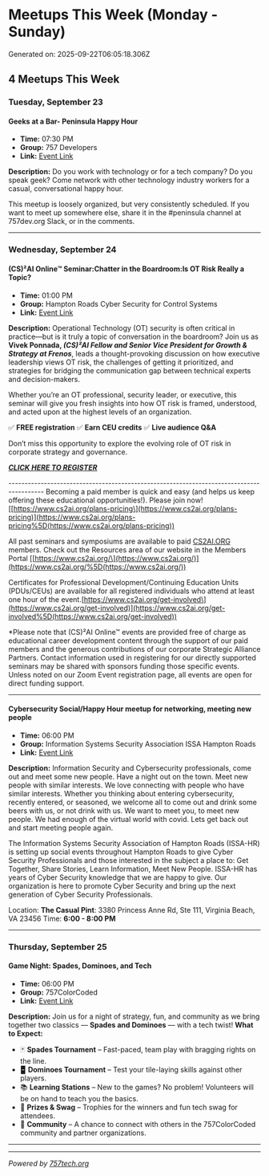 # Meetups This Week (Monday - Sunday)

Generated on: 2025-09-22T06:05:18.306Z

## 4 Meetups This Week

### Tuesday, September 23

#### Geeks at a Bar- Peninsula Happy Hour

- **Time:** 07:30 PM
- **Group:** 757 Developers
- **Link:** [Event Link](https://www.meetup.com/757dev/events/308682625/)

**Description:**
Do you work with technology or for a tech company? Do you speak geek? Come network with other technology industry workers for a casual, conversational happy hour.

This meetup is loosely organized, but very consistently scheduled. If you want to meet up somewhere else, share it in the #peninsula channel at 757dev.org Slack, or in the comments.

---

### Wednesday, September 24

#### (CS)²AI Online™ Seminar:Chatter in the Boardroom:Is OT Risk Really a Topic?

- **Time:** 01:00 PM
- **Group:** Hampton Roads Cyber Security for Control Systems
- **Link:** [Event Link](https://www.meetup.com/norfolk-cyber-security-for-control-systems/events/310991125/)

**Description:**
Operational Technology (OT) security is often critical in practice—but is it truly a topic of conversation in the boardroom? Join us as **Vivek Ponnada, *(CS)²AI Fellow and Senior Vice President for Growth & Strategy at Frenos***, leads a thought-provoking discussion on how executive leadership views OT risk, the challenges of getting it prioritized, and strategies for bridging the communication gap between technical experts and decision-makers.

Whether you’re an OT professional, security leader, or executive, this seminar will give you fresh insights into how OT risk is framed, understood, and acted upon at the highest levels of an organization.

✅ **FREE registration**
✅ **Earn CEU credits**
✅ **Live audience Q&A**

Don’t miss this opportunity to explore the evolving role of OT risk in corporate strategy and governance.

***[CLICK HERE TO REGISTER](https://events.zoom.us/ev/AuccJWc-4Yx5ugLEI6Ji3gzfKcHM_cFnZq8gIg7FIlS-CLJ9M4K0~Ar2q7G0feUlJojYD3BxDY0uj96KLHIANuZY2aquDbh2EMQwdwwt5k-9X5OKWXI6UxP6z0x1Lyl5rTWS_iyIrjnOd2w)***

\-\-\-\-\-\-\-\-\-\-\-\-\-\-\-\-\-\-\-\-\-\-\-\-\-\-\-\-\-\-\-\-\-\-\-\-\-\-\-\-\-\-\-\-\-\-\-\-\-\-\-\-\-\-\-\-\-\-\-\-\-\-\-\-\-\-\-\-\-\-\-\-\-\-\-\-\-\-\-\-\-\-\-\-\-\-\-\-\-
Becoming a paid member is quick and easy (and helps us keep offering these educational opportunities!). Please join now! [[https://www.cs2ai.org/plans-pricing\](https://www.cs2ai.org/plans-pricing)](https://www.cs2ai.org/plans-pricing%5D(https://www.cs2ai.org/plans-pricing))

All past seminars and symposiums are available to paid [CS2AI.ORG](http://cs2ai.org/) members. Check out the Resources area of our website in the Members Portal [[https://www.cs2ai.org/\](https://www.cs2ai.org/)](https://www.cs2ai.org/%5D(https://www.cs2ai.org/))

Certificates for Professional Development/Continuing Education Units (PDUs/CEUs) are available for all registered individuals who attend at least one hour of the event.[https://www.cs2ai.org/get-involved\](https://www.cs2ai.org/get-involved)](https://www.cs2ai.org/get-involved%5D(https://www.cs2ai.org/get-involved))

\*Please note that (CS)²AI Online™ events are provided free of charge as educational career development content through the support of our paid members and the generous contributions of our corporate Strategic Alliance Partners. Contact information used in registering for our directly supported seminars may be shared with sponsors funding those specific events. Unless noted on our Zoom Event registration page, all events are open for direct funding support.

---

#### Cybersecurity Social/Happy Hour meetup for networking, meeting new people

- **Time:** 06:00 PM
- **Group:** Information Systems Security Association ISSA Hampton Roads
- **Link:** [Event Link](https://www.meetup.com/issa-hampton-roads/events/305687948/)

**Description:**
Information Security and Cybersecurity professionals, come out and meet some new people. Have a night out on the town. Meet new people with similar interests. We love connecting with people who have similar interests. Whether you thinking about entering cybersecurity, recently entered, or seasoned, we welcome all to come out and drink some beers with us, or not drink with us. We want to meet you, to meet new people. We had enough of the virtual world with covid. Lets get back out and start meeting people again.

The Information Systems Security Association of Hampton Roads (ISSA-HR) is setting up social events throughout Hampton Roads to give Cyber Security Professionals and those interested in the subject a place to: Get Together, Share Stories, Learn Information, Meet New People.
I﻿SSA-HR has years of Cyber Security knowledge that we are happy to give. Our organization is here to promote Cyber Security and bring up the next generation of Cyber Security Professionals.

Location: **The Casual Pint**: 3380 Princess Anne Rd, Ste 111, Virginia Beach, VA 23456
Time: **6:00 - 8:00 PM**

---

### Thursday, September 25

#### Game Night: Spades, Dominoes, and Tech

- **Time:** 06:00 PM
- **Group:** 757ColorCoded
- **Link:** [Event Link](https://www.meetup.com/757colorcoded/events/310837798/)

**Description:**
Join us for a night of strategy, fun, and community as we bring together two classics — **Spades and Dominoes** — with a tech twist!
**What to Expect:**

* 🃏 **Spades Tournament** – Fast-paced, team play with bragging rights on the line.
* 🁢 **Dominoes Tournament** – Test your tile-laying skills against other players.
* 📚 **Learning Stations** – New to the games? No problem! Volunteers will be on hand to teach you the basics.
* 🎁 **Prizes & Swag** – Trophies for the winners and fun tech swag for attendees.
* 🤝 **Community** – A chance to connect with others in the 757ColorCoded community and partner organizations.

---



---

*Powered by [757tech.org](https://757tech.org)*